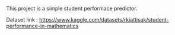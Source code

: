 This project is a simple student performace predictor.

Dataset link : https://www.kaggle.com/datasets/rkiattisak/student-performance-in-mathematics